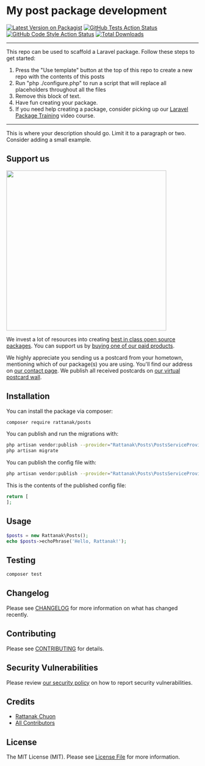 # My post package development

[![Latest Version on Packagist](https://img.shields.io/packagist/v/rattanak/posts.svg?style=flat-square)](https://packagist.org/packages/rattanak/posts)
[![GitHub Tests Action Status](https://img.shields.io/github/workflow/status/rattanak/posts/run-tests?label=tests)](https://github.com/rattanak/posts/actions?query=workflow%3Arun-tests+branch%3Amain)
[![GitHub Code Style Action Status](https://img.shields.io/github/workflow/status/rattanak/posts/Check%20&%20fix%20styling?label=code%20style)](https://github.com/rattanak/posts/actions?query=workflow%3A"Check+%26+fix+styling"+branch%3Amain)
[![Total Downloads](https://img.shields.io/packagist/dt/rattanak/posts.svg?style=flat-square)](https://packagist.org/packages/rattanak/posts)

---
This repo can be used to scaffold a Laravel package. Follow these steps to get started:

1. Press the "Use template" button at the top of this repo to create a new repo with the contents of this posts
2. Run "php ./configure.php" to run a script that will replace all placeholders throughout all the files
3. Remove this block of text.
4. Have fun creating your package.
5. If you need help creating a package, consider picking up our <a href="https://laravelpackage.training">Laravel Package Training</a> video course.
---

This is where your description should go. Limit it to a paragraph or two. Consider adding a small example.

## Support us

[<img src="https://github-ads.s3.eu-central-1.amazonaws.com/posts.jpg?t=1" width="419px" />](https://spatie.be/github-ad-click/posts)

We invest a lot of resources into creating [best in class open source packages](https://spatie.be/open-source). You can support us by [buying one of our paid products](https://spatie.be/open-source/support-us).

We highly appreciate you sending us a postcard from your hometown, mentioning which of our package(s) you are using. You'll find our address on [our contact page](https://spatie.be/about-us). We publish all received postcards on [our virtual postcard wall](https://spatie.be/open-source/postcards).

## Installation

You can install the package via composer:

```bash
composer require rattanak/posts
```

You can publish and run the migrations with:

```bash
php artisan vendor:publish --provider="Rattanak\Posts\PostsServiceProvider" --tag="posts-migrations"
php artisan migrate
```

You can publish the config file with:
```bash
php artisan vendor:publish --provider="Rattanak\Posts\PostsServiceProvider" --tag="posts-config"
```

This is the contents of the published config file:

```php
return [
];
```

## Usage

```php
$posts = new Rattanak\Posts();
echo $posts->echoPhrase('Hello, Rattanak!');
```

## Testing

```bash
composer test
```

## Changelog

Please see [CHANGELOG](CHANGELOG.md) for more information on what has changed recently.

## Contributing

Please see [CONTRIBUTING](.github/CONTRIBUTING.md) for details.

## Security Vulnerabilities

Please review [our security policy](../../security/policy) on how to report security vulnerabilities.

## Credits

- [Rattanak Chuon](https://github.com/rattanak)
- [All Contributors](../../contributors)

## License

The MIT License (MIT). Please see [License File](LICENSE.md) for more information.
